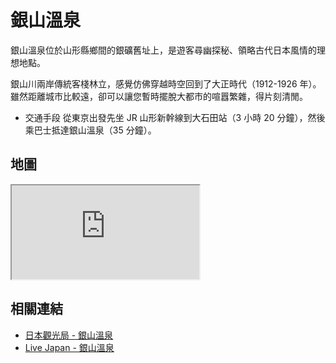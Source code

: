 # 銀山溫泉

銀山溫泉位於山形縣鄉間的銀礦舊址上，是遊客尋幽探秘、領略古代日本風情的理想地點。

銀山川兩岸傳統客棧林立，感覺仿佛穿越時空回到了大正時代（1912-1926 年）。雖然距離城市比較遠，卻可以讓您暫時擺脫大都市的喧囂繁雜，得片刻清閒。

- 交通手段 從東京出發先坐 JR 山形新幹線到大石田站（3 小時 20 分鐘），然後乘巴士抵達銀山溫泉（35 分鐘）。

## 地圖

<iframe src="https://www.google.com/maps/embed?pb=!1m18!1m12!1m3!1d5697.02969083047!2d140.52200947307557!3d38.572514683959845!2m3!1f0!2f0!3f0!3m2!1i1024!2i768!4f13.1!3m3!1m2!1s0x5f895d99931f6181%3A0xa6fc757a90d901d4!2z6YqA5bGx5rip5rOJ44OQ44K5!5e0!3m2!1sen!2stw!4v1690542666266!5m2!1sen!2stw"  allowfullscreen="" loading="lazy" referrerpolicy="no-referrer-when-downgrade"></iframe>

## 相關連結

- [日本觀光局 - 銀山溫泉](https://www.japan.travel/tw/spot/1798/)
- [Live Japan - 銀山溫泉](https://livejapan.com/zh-tw/in-tohoku/in-pref-yamagata/in-yamagata-suburbs/article-a3000053/)
